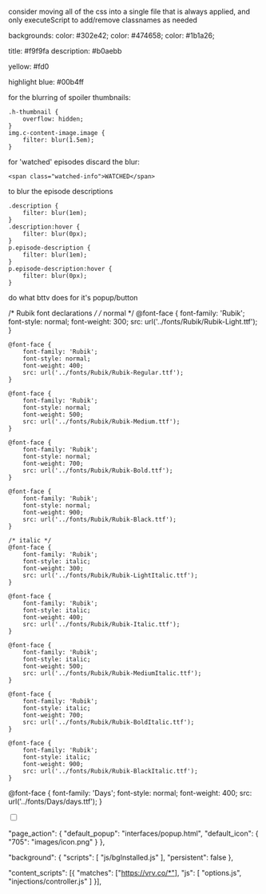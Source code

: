 consider moving all of the css into a single file that is always applied, and only executeScript to add/remove classnames as needed









backgrounds:
color: #302e42;
color: #474658;
color: #1b1a26;

title: #f9f9fa
description: #b0aebb

yellow: #fd0

highlight blue: #00b4ff

for the blurring of spoiler thumbnails:

    .h-thumbnail {
        overflow: hidden;
    }
    img.c-content-image.image {
        filter: blur(1.5em);
    }

for 'watched' episodes discard the blur:

    <span class="watched-info">WATCHED</span>

to blur the episode descriptions

    .description {
        filter: blur(1em);
    }
    .description:hover {
        filter: blur(0px);
    }
    p.episode-description {
        filter: blur(1em);
    }
    p.episode-description:hover {
        filter: blur(0px);
    }

do what bttv does for it's popup/button


/* Rubik font declarations */
    /* normal */
    @font-face {
        font-family: 'Rubik';
        font-style: normal;
        font-weight: 300;
        src: url('../fonts/Rubik/Rubik-Light.ttf');
    }

    @font-face {
        font-family: 'Rubik';
        font-style: normal;
        font-weight: 400;
        src: url('../fonts/Rubik/Rubik-Regular.ttf');
    }

    @font-face {
        font-family: 'Rubik';
        font-style: normal;
        font-weight: 500;
        src: url('../fonts/Rubik/Rubik-Medium.ttf');
    }

    @font-face {
        font-family: 'Rubik';
        font-style: normal;
        font-weight: 700;
        src: url('../fonts/Rubik/Rubik-Bold.ttf');
    }

    @font-face {
        font-family: 'Rubik';
        font-style: normal;
        font-weight: 900;
        src: url('../fonts/Rubik/Rubik-Black.ttf');
    }

    /* italic */
    @font-face {
        font-family: 'Rubik';
        font-style: italic;
        font-weight: 300;
        src: url('../fonts/Rubik/Rubik-LightItalic.ttf');
    }

    @font-face {
        font-family: 'Rubik';
        font-style: italic;
        font-weight: 400;
        src: url('../fonts/Rubik/Rubik-Italic.ttf');
    }

    @font-face {
        font-family: 'Rubik';
        font-style: italic;
        font-weight: 500;
        src: url('../fonts/Rubik/Rubik-MediumItalic.ttf');
    }

    @font-face {
        font-family: 'Rubik';
        font-style: italic;
        font-weight: 700;
        src: url('../fonts/Rubik/Rubik-BoldItalic.ttf');
    }

    @font-face {
        font-family: 'Rubik';
        font-style: italic;
        font-weight: 900;
        src: url('../fonts/Rubik/Rubik-BlackItalic.ttf');
    }

@font-face {
    font-family: 'Days';
    font-style: normal;
    font-weight: 400;
    src: url('../fonts/Days/days.ttf');
}

<input id="toggleA" class="toggle" type="checkbox" />
<label for="toggleA" class="toggle" /><div /></label>



"page_action": {
    "default_popup": "interfaces/popup.html",
    "default_icon": {
        "705": "images/icon.png"
    }
},


"background": {
    "scripts": [
        "js/bgInstalled.js"
    ],
    "persistent": false
},

"content_scripts": [{
    "matches": ["https://vrv.co/*"],
    "js": [
        "options.js",
        "injections/controller.js"
    ]
}],
